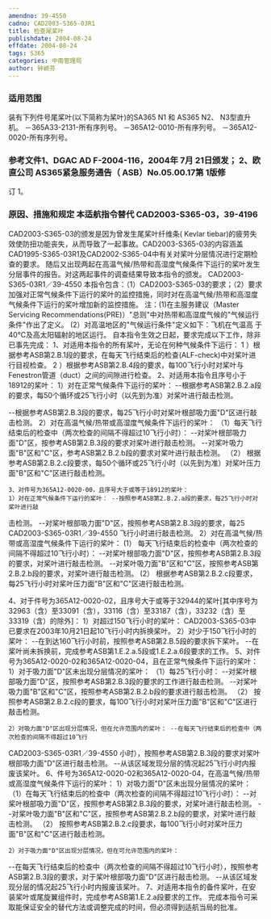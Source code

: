 ```yaml
---
amendno: 39-4550
cadno: CAD2003-S365-03R1
title: 检查尾桨叶
publishdate: 2004-08-24
effdate: 2004-08-24
tags: S365
categories: 中南管理局
author: 钟颖芬
---
```


### 适用范围 
装有下列件号尾桨叶(以下简称为桨叶)的SA365 N1 和 AS365 N2、
N3型直升机。 －365A33-2131-所有序列号。 －365A12-0010-所有序列号。 －365A12-0020-所有序列号。

### 参考文件1、DGAC AD F-2004-116，2004年 7月 21日颁发； 2、欧直公司 AS365紧急服务通告（ ASB）No.05.00.17第 1版修
订 1。

### 原因、措施和规定 本适航指令替代 CAD2003-S365-03，39-4196
CAD2003-S365-03的颁发是因为曾发生尾桨叶纤维条( Kevlar tiebar)的疲劳失效使防扭功能丧失，从而导致了一起事故。CAD2003-S365-03的内容涵盖CAD1995-S365-03R1及CAD2002-S365-04中有关对桨叶分层情况进行定期检查的要求。 
随后又出现两起在高温气候/热带和高湿度气候条件下运行的桨叶发生分层事件的报告。对这两起事件的调查结果导致本指令的颁发。
  CAD2003-S365-03R1／39-4550
本指令包含：（1）CAD2003-S365-03的要求；（2）要求加强对正常气候条件下运行的桨叶的监控措施，同时对在高温气候/热带和高湿度气候条件下运行的桨叶增加新的监控措施。
注：(1)在主服务建议（Master Servicing Recommendations(PRE)）"总则"中对热带和高湿度气候的"气候运行条件"作出了定义。 
(2）对高温地区的"气候运行条件"定义如下：飞机在气温高
于40°C及高太阳辐射的地区运行。     自本指令生效之日起，要求完成以下工作，除非已事先完成：     1、对适用本指令的所有桨叶，无论在何种气候条件下运行： 
1
）根据参考ASB第2.B.1段的要求，在每天飞行结束后的检查(ALF-check)中对桨叶进行目视检查。 
2
）根据参考ASB第2.B.4段的要求，每100飞行小时对桨叶与Fenestron管道（duct）之间的间隙进行检查。 
    2、对适用本指令且序号小于18912的桨叶： 
    1）对在正常气候条件下运行的桨叶： --根据参考ASB第2.B.2.a段的要求，每50个循环或25飞行小时（以先到为准）对桨叶进行敲击检测。 

--根据参考ASB第2.B.3段的要求，每25飞行小时对桨叶根部吸力面"D"区进行敲击检测。 
    2）对在高温气候/热带或高湿度气候条件下运行的桨叶： 
    （1）每天飞行结束后的检查中（两次检查的间隔不得超过10飞行小时）：     --对桨叶根部吸力面"D"区，按参考ASB第2.B.3段的要求对桨叶进行敲击检测。 
--对桨叶吸力面"B"区和"C"区，参考ASB第2.B.2.b段的要求对桨叶进行敲击检测。 
（2）
根据参考ASB第2.B.2.c段要求，每50个循环或25飞行小时（以先到为准）对桨叶压力面"B"区和"C"区进行敲击检测。 

    3、对件号为365A12-0020-00，且序号大于或等于18912的桨叶： 
    1）对在正常气候条件下运行的桨叶： --按照参考ASB第2.B.2.a段的要求，每25飞行小时对桨叶进行敲
击检测。 --对桨叶根部吸力面"D"区，按照参考ASB第2.B.3段的要求，每25
  CAD2003-S365-03R1／39-4550
飞行小时进行敲击检测。 
    2）对在高温气候/热带或高湿度气候条件下运行的桨叶： 
(1）
每天飞行结束后的检查中（两次检查的间隔不得超过10飞行小时）： --对桨叶根部吸力面"D"区，按照参考ASB第2.B.3段的要求，对桨叶进行敲击检测。 
    --对桨叶吸力面"B"区和"C"区，按照参考ASB第2.B.2.b段的要求，对桨叶进行敲击检测。 
(2）
根据参考ASB第2.B.2.c段要求，每25飞行小时对桨叶压力面"B"区和"C"区进行敲击检测。 

4、对于件号为365A12-0020-02，且序号大于或等于32944的桨叶[其中序号为32963（含）至33091（含），33116（含）至33187（含），33232（含）至33319（含）的除外]： 
    1）对超过150飞行小时的桨叶： 
CAD2003-S365-03中已要求在2003年10月21日起10飞行小时内拆换桨叶。 
    2）对少于150飞行小时的桨叶： --在到达160飞行小时前，按照参考ASB第2.B.5段的要求拆下桨叶。 
    --在桨叶尚未拆换前，完成参考ASB第1.E.2.a.5段或1.E.2.a.6段要求的工作。 
    5、对件号为365A12-0020-02和365A12-0020-04，且在正常气候条件下运行的桨叶： 
    1）对于吸力面"D"区未出现分层情况的桨叶： 
    （1）每25飞行小时：     --对桨叶根部吸力面"D"区，按照参考ASB第2.B.3段的要求的工作进行敲击检测。 
--对桨叶吸力面"B"区和"C"区，按照参考ASB第2.B.2.b段的要求进行敲击检测。 
（2）
按照参考ASB第2.B.2.c段的要求，每100飞行小时对桨叶压力面"B"区和"C"区进行敲击检测。 

    2）对吸力面"D"区出现分层情况，但在允许范围内的桨叶： --在每天飞行结束后的检查中（两次检查的间隔不得超过10飞行
  CAD2003-S365-03R1／39-4550
小时），按照参考ASB第2.B.3段的要求对桨叶根部吸力面"D"区进行敲击检测。 
    --从该区域发现分层的情况起25飞行小时内报废该桨叶。 
   6、件号为365A12-0020-02和365A12-0020-04，在高温气候/热带或高湿度气候条件下运行的桨叶： 
    1）对吸力面"D"区未出现分层情况的桨叶： 
    （1）在每天飞行结束后的检查中（两次检查的间隔不得超过10飞行小时）： --对桨叶根部吸力面"D"区，按照参考ASB第2.B.3段的要求，对桨叶进行敲击检测。 
    --对桨叶吸力面"B"区和"C"区，按照参考ASB第2.B.2.b段的要求，对桨叶进行敲击检测。 
（2）
按照参考ASB第2.B.2.c段要求，每100飞行小时对桨叶压力面"B"区和"C"区进行敲击检测。 

    2）对于吸力面"D"区出现分层情况，但在可允许范围内的桨叶： 
--在每天飞行结束后的检查中（两次检查的间隔不得超过10飞行小时），按照参考ASB第2.B.3段的要求，对于桨叶根部吸力面"D"区进行敲击检测。 
    --从该区域发现分层的情况起25飞行小时内报废该桨叶。     7、对适用本指令的备件桨叶，在安装桨叶或尾旋翼组件时，完成参考ASB第1.E.2.a段要求的工作。 完成本指令可采取能保证安全的替代方法或调整完成的时间，但必须得到适航当局的批准。
